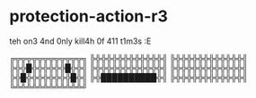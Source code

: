 # protection-action-r3
teh on3 4nd 0nly kill4h 0f 411 t1m3s :E

╔╦╦╦╦╦╦╦╦╦╦╦╦╗
╠╬╬╬╬╬╬╬╬╬╬╬╬╣
╠╬╬╬╬╬╬╬╬╬╬╬╬╣
╠╬╬█╬╬╬╬╬╬█╬╬╣
╠╬╬╬╬╬╬╬╬╬╬╬╬╣
╠╬╬╬╬╬╬╬╬╬╬╬╬╣
╠╬█╬╬╬╬╬╬╬╬█╬╣
╠╬██████████╬╣
╠╬╬╬╬╬╬╬╬╬╬╬╬╣
╚╩╩╩╩╩╩╩╩╩╩╩╩╝
